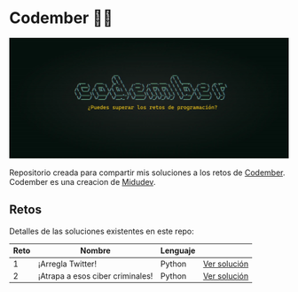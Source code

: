 # Codember 👨‍💻

![Codember](./assets/codember.webp)

Repositorio creada para compartir mis soluciones a los retos de [Codember](https://codember.dev/). Codember es una creacion de [Midudev](https://github.com/midudev).

## Retos

Detalles de las soluciones existentes en este repo:

| Reto     | Nombre                           | Lenguaje            |                                |
| -------- | -------------------------------- | ------------------- | ------------------------------ |
| 1        | ¡Arregla Twitter!                | Python              | [Ver solución](./challenge01/) |
| 2        | ¡Atrapa a esos ciber criminales! | Python              | [Ver solución](./challenge02/) |
